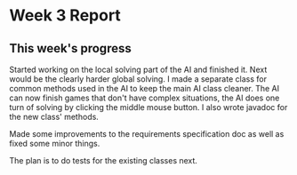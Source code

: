 # Week 3 Report

## This week's progress
Started working on the local solving part of the AI and finished it.
Next would be the clearly harder global solving.
I made a separate class for common methods used in the AI to keep the main AI class cleaner.
The AI can now finish games that don't have complex situations,
the AI does one turn of solving by clicking the middle mouse button.
I also wrote javadoc for the new class' methods.

Made some improvements to the requirements specification doc as well as fixed some minor things.

The plan is to do tests for the existing classes next.
